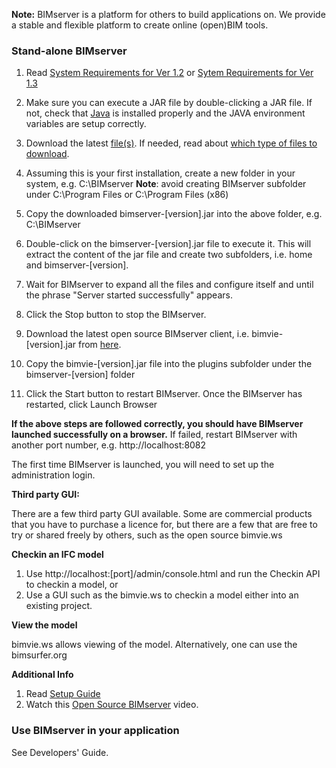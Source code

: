 **Note:** BIMserver is a platform for others to build applications on. We provide a stable and flexible platform to create online (open)BIM tools.

### **Stand-alone BIMserver**

1. Read [System Requirements for Ver 1.2](https://github.com/opensourceBIM/BIMserver/wiki/Requirements-1.2) or [Sytem Requirements for Ver 1.3](https://github.com/opensourceBIM/BIMserver/wiki/Requirements-1.3)

2. Make sure you can execute a JAR file by double-clicking a JAR file. If not, check that [Java](http://www.java.com) is installed properly and the JAVA environment variables are setup correctly.

3. Download the latest [file(s)](https://github.com/opensourceBIM/BIMserver/releases). If needed, read about [which type of files to download](https://github.com/opensourceBIM/BIMserver/wiki/Download).

4. Assuming this is your first installation, create a new folder in your system, e.g. C:\BIMserver
**Note**: avoid creating BIMserver subfolder under C:\Program Files or C:\Program Files (x86)

5. Copy the downloaded bimserver-[version].jar into the above folder, e.g. C:\BIMserver

6. Double-click on the bimserver-[version].jar file to execute it. This will extract the content of the jar file and create two subfolders, i.e. home and bimserver-[version].

7. Wait for BIMserver to expand all the files and configure itself and until the phrase "Server started successfully" appears.

8. Click the Stop button to stop the BIMserver.

9. Download the latest open source BIMserver client, i.e. bimvie-[version].jar from [here](https://github.com/opensourceBIM/bimvie.ws/releases).

10. Copy the bimvie-[version].jar file into the plugins subfolder under the bimserver-[version] folder

11. Click the Start button to restart BIMserver. Once the BIMserver has restarted, click Launch Browser

**If the above steps are followed correctly, you should have BIMserver launched successfully on a browser.** If failed, restart BIMserver with another port number, e.g. http://localhost:8082

The first time BIMserver is launched, you will need to set up the administration login.


**Third party GUI:**

There are a few third party GUI available. Some are commercial products that you have to purchase a licence for, but there are a few that are free to try or shared freely by others, such as the open source bimvie.ws

**Checkin an IFC model**

1. Use http://localhost:[port]/admin/console.html and run the Checkin API to checkin a model, or
2. Use a GUI such as the bimvie.ws to checkin a model either into an existing project.

**View the model**

bimvie.ws allows viewing of the model. Alternatively, one can use the bimsurfer.org

**Additional Info**

1. Read [Setup Guide](https://github.com/opensourceBIM/BIMserver/wiki/Setup)
2. Watch this [Open Source BIMserver](http://www.youtube.com/watch?v=greB5jHi6JQ) video.


### **Use BIMserver in your application**

See Developers' Guide.